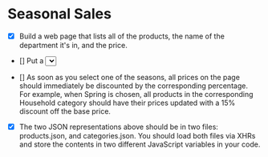 # Seasonal Sales

- [x] Build a web page that lists all of the products, the name of the department it's in, and the price.

- [] Put a <select> element at the top of the page that contains all possible values of the season_discount key in the categories file. 

- [] As soon as you select one of the seasons, all prices on the page should immediately be discounted by the corresponding percentage. For example, when Spring is chosen, all products in the corresponding Household category should have their prices updated with a 15% discount off the base price.

- [x] The two JSON representations above should be in two files: products.json, and categories.json. You should load both files via XHRs and store the contents in two different JavaScript variables in your code.

